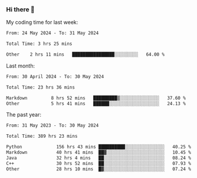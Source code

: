 ### Hi there 👋

My coding time for last week:

<!--START_SECTION:week-->

```txt
From: 24 May 2024 - To: 31 May 2024

Total Time: 3 hrs 25 mins

Other    2 hrs 11 mins   ████████████████░░░░░░░░░   64.00 %
```

<!--END_SECTION:week-->

Last month:

<!--START_SECTION:month-->

```txt
From: 30 April 2024 - To: 30 May 2024

Total Time: 23 hrs 36 mins

Markdown         8 hrs 52 mins   █████████▒░░░░░░░░░░░░░░░   37.60 %
Other            5 hrs 41 mins   ██████░░░░░░░░░░░░░░░░░░░   24.13 %
```

<!--END_SECTION:month-->

The past year:

<!--START_SECTION:year-->

```txt
From: 31 May 2023 - To: 30 May 2024

Total Time: 389 hrs 23 mins

Python             156 hrs 43 mins ██████████░░░░░░░░░░░░░░░   40.25 %
Markdown           40 hrs 41 mins  ██▓░░░░░░░░░░░░░░░░░░░░░░   10.45 %
Java               32 hrs 4 mins   ██░░░░░░░░░░░░░░░░░░░░░░░   08.24 %
C++                30 hrs 52 mins  ██░░░░░░░░░░░░░░░░░░░░░░░   07.93 %
Other              28 hrs 10 mins  █▓░░░░░░░░░░░░░░░░░░░░░░░   07.24 %
```

<!--END_SECTION:year-->
